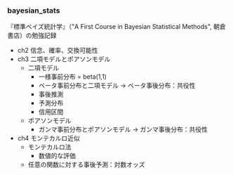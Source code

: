 ### bayesian_stats

『標準ベイズ統計学』（"A First Course in Bayesian Statistical Methods", 朝倉書店）の勉強記録

- ch2 信念、確率、交換可能性
- ch3 二項モデルとポアソンモデル
  - 二項モデル
    - 一様事前分布 = beta(1,1)
    - ベータ事前分布と二項モデル → ベータ事後分布：共役性
    - 事後推測
    - 予測分布
    - 信用区間
  - ポアソンモデル
    - ガンマ事前分布とポアソンモデル → ガンマ事後分布：共役性
- ch4 モンテカルロ近似
  - モンテカルロ法
    - 数値的な評価
  - 任意の関数に対する事後予測：対数オッズ


